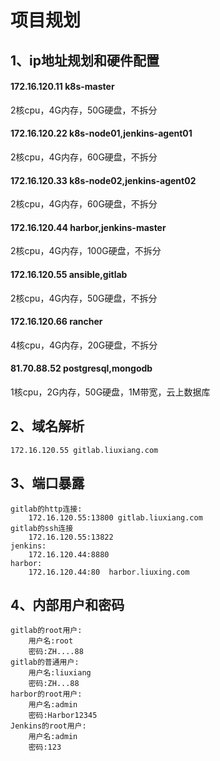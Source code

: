 # 项目规划
## 1、ip地址规划和硬件配置
#### 172.16.120.11 k8s-master
2核cpu，4G内存，50G硬盘，不拆分
#### 172.16.120.22 k8s-node01,jenkins-agent01
2核cpu，4G内存，60G硬盘，不拆分
#### 172.16.120.33 k8s-node02,jenkins-agent02
2核cpu，4G内存，60G硬盘，不拆分
#### 172.16.120.44 harbor,jenkins-master
2核cpu，4G内存，100G硬盘，不拆分
#### 172.16.120.55 ansible,gitlab
2核cpu，4G内存，50G硬盘，不拆分
#### 172.16.120.66 rancher
4核cpu，4G内存，20G硬盘，不拆分
#### 81.70.88.52 postgresql,mongodb
1核cpu，2G内存，50G硬盘，1M带宽，云上数据库

## 2、域名解析
```shell script
172.16.120.55 gitlab.liuxiang.com
```


## 3、端口暴露
```shell script
gitlab的http连接:
    172.16.120.55:13800 gitlab.liuxiang.com
gitlab的ssh连接
    172.16.120.55:13822 
jenkins:
    172.16.120.44:8880
harbor:
    172.16.120.44:80  harbor.liuxing.com
```
## 4、内部用户和密码
```shell script
gitlab的root用户:
    用户名:root
    密码:ZH....88
gitlab的普通用户:
    用户名:liuxiang
    密码:ZH...88
harbor的root用户:
    用户名:admin
    密码:Harbor12345
Jenkins的root用户:
    用户名:admin
    密码:123
```